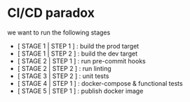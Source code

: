 # CI/CD paradox

we want to run the following stages

- [ STAGE 1 | STEP 1 ] : build the prod target
- [ STAGE 1 | STEP 2 ] : build the dev target
- [ STAGE 2 | STEP 1 ] : run pre-commit hooks
- [ STAGE 2 | STEP 2 ] : run linting
- [ STAGE 3 | STEP 2 ] : unit tests
- [ STAGE 4 | STEP 1 ] : docker-compose & functional tests
- [ STAGE 5 | STEP 1 ] : publish docker image
